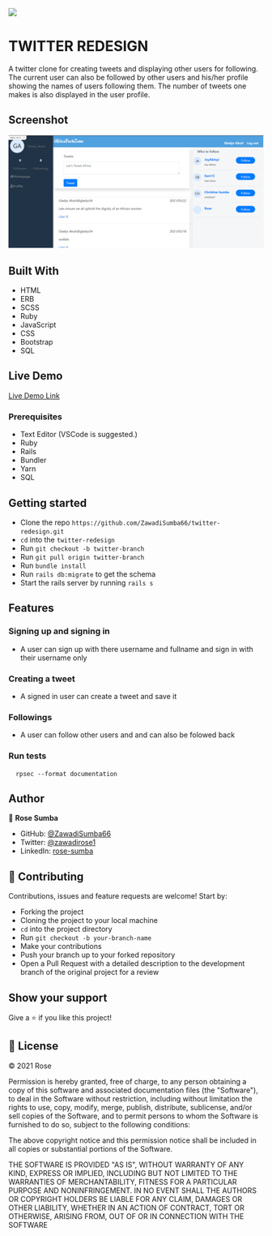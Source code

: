 ![](https://img.shields.io/badge/Microverse-blueviolet)

# TWITTER REDESIGN
A twitter clone for creating tweets and displaying other users for following. The current user can also be followed by other users and his/her profile showing the names of users following them.
The number of tweets one makes is also displayed in the user profile.

## Screenshot
![Rails Capstone](./app/assets/images/screenshot.png)

## Built With

- HTML
- ERB
- SCSS
- Ruby
- JavaScript
- CSS
- Bootstrap
- SQL

## Live Demo

[Live Demo Link](https://stormy-atoll-29679.herokuapp.com/)

### Prerequisites

 - Text Editor (VSCode is suggested.)
 - Ruby
 - Rails
 - Bundler
 - Yarn
 - SQL

## Getting started

- Clone the repo `https://github.com/ZawadiSumba66/twitter-redesign.git`
- `cd` into the `twitter-redesign`
- Run `git checkout -b twitter-branch`
- Run `git pull origin twitter-branch`
- Run `bundle install`
- Run `rails db:migrate` to get the schema
- Start the rails server by running
```rails s```

## Features

### Signing up and signing in
- A user can sign up with there username and fullname and sign in with their username only

### Creating a tweet

- A signed in user can create a tweet and save it

### Followings

- A user can follow other users and and can also be folowed back

### Run tests

```
  rpsec --format documentation
```
## Author

👤 **Rose Sumba**

- GitHub: [@ZawadiSumba66](https://github.com/ZawadiSumba66)
- Twitter: [@zawadirose1](https://twitter.com/zawadirose1)
- LinkedIn: [rose-sumba](https://www.linkedin.com/in/rosesumba/)



## 🤝 Contributing

Contributions, issues and feature requests are welcome! Start by:

- Forking the project
- Cloning the project to your local machine
- `cd` into the project directory
- Run `git checkout -b your-branch-name`
- Make your contributions
- Push your branch up to your forked repository
- Open a Pull Request with a detailed description to the development branch of the original project for a review

## Show your support

Give a ⭐️ if you like this project!

## 📝 License

&copy; 2021 Rose

Permission is hereby granted, free of charge, to any person obtaining a copy
of this software and associated documentation files (the "Software"), to deal
in the Software without restriction, including without limitation the rights
to use, copy, modify, merge, publish, distribute, sublicense, and/or sell
copies of the Software, and to permit persons to whom the Software is
furnished to do so, subject to the following conditions:

The above copyright notice and this permission notice shall be included in all
copies or substantial portions of the Software.

THE SOFTWARE IS PROVIDED "AS IS", WITHOUT WARRANTY OF ANY KIND, EXPRESS OR
IMPLIED, INCLUDING BUT NOT LIMITED TO THE WARRANTIES OF MERCHANTABILITY,
FITNESS FOR A PARTICULAR PURPOSE AND NONINFRINGEMENT. IN NO EVENT SHALL THE
AUTHORS OR COPYRIGHT HOLDERS BE LIABLE FOR ANY CLAIM, DAMAGES OR OTHER
LIABILITY, WHETHER IN AN ACTION OF CONTRACT, TORT OR OTHERWISE, ARISING FROM,
OUT OF OR IN CONNECTION WITH THE SOFTWARE
